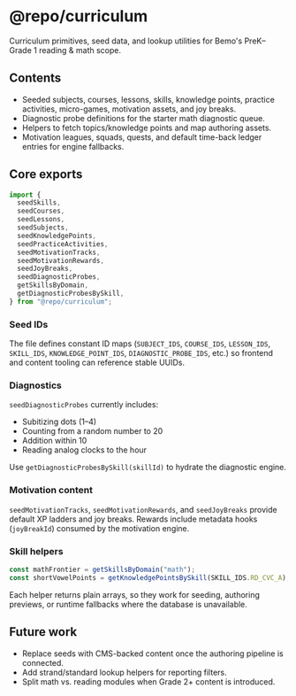# @repo/curriculum

Curriculum primitives, seed data, and lookup utilities for Bemo's PreK–Grade 1 reading & math scope.

## Contents

- Seeded subjects, courses, lessons, skills, knowledge points, practice activities, micro-games, motivation assets, and joy breaks.
- Diagnostic probe definitions for the starter math diagnostic queue.
- Helpers to fetch topics/knowledge points and map authoring assets.
- Motivation leagues, squads, quests, and default time-back ledger entries for engine fallbacks.

## Core exports

```ts
import {
  seedSkills,
  seedCourses,
  seedLessons,
  seedSubjects,
  seedKnowledgePoints,
  seedPracticeActivities,
  seedMotivationTracks,
  seedMotivationRewards,
  seedJoyBreaks,
  seedDiagnosticProbes,
  getSkillsByDomain,
  getDiagnosticProbesBySkill,
} from "@repo/curriculum";
```

### Seed IDs

The file defines constant ID maps (`SUBJECT_IDS`, `COURSE_IDS`, `LESSON_IDS`, `SKILL_IDS`, `KNOWLEDGE_POINT_IDS`, `DIAGNOSTIC_PROBE_IDS`, etc.) so frontend and content tooling can reference stable UUIDs.

### Diagnostics

`seedDiagnosticProbes` currently includes:
- Subitizing dots (1–4)
- Counting from a random number to 20
- Addition within 10
- Reading analog clocks to the hour

Use `getDiagnosticProbesBySkill(skillId)` to hydrate the diagnostic engine.

### Motivation content

`seedMotivationTracks`, `seedMotivationRewards`, and `seedJoyBreaks` provide default XP ladders and joy breaks. Rewards include metadata hooks (`joyBreakId`) consumed by the motivation engine.

### Skill helpers

```ts
const mathFrontier = getSkillsByDomain("math");
const shortVowelPoints = getKnowledgePointsBySkill(SKILL_IDS.RD_CVC_A);
```

Each helper returns plain arrays, so they work for seeding, authoring previews, or runtime fallbacks where the database is unavailable.

## Future work

- Replace seeds with CMS-backed content once the authoring pipeline is connected.
- Add strand/standard lookup helpers for reporting filters.
- Split math vs. reading modules when Grade 2+ content is introduced.
